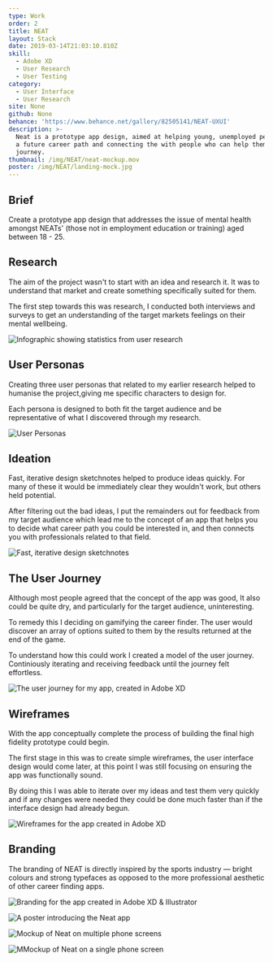 ```yaml
---
type: Work
order: 2
title: NEAT
layout: Stack
date: 2019-03-14T21:03:10.810Z
skill:
  - Adobe XD
  - User Research
  - User Testing
category:
  - User Interface
  - User Research
site: None
github: None
behance: 'https://www.behance.net/gallery/82505141/NEAT-UXUI'
description: >-
  Neat is a prototype app design, aimed at helping young, unemployed people find
  a future career path and connecting the with people who can help them on their
  journey.
thumbnail: /img/NEAT/neat-mockup.mov
poster: /img/NEAT/landing-mock.jpg
---
```


## Brief
Create a prototype app design that addresses the issue of mental health amongst NEATs' (those not in employment education or training) aged between 18 - 25.

## Research
The aim of the project wasn't to start with an idea and research it. It was to understand that market and create something specifically suited for them.

The first step towards this was research, I conducted both interviews and surveys to get an understanding of the target markets feelings on their mental wellbeing.

![Infographic showing statistics from user research](/img/NEAT/neat-research-stats.jpg "Infographic showing statistics from user research")

## User Personas

Creating three user personas that related to my earlier research helped to humanise the project,giving me specific characters to design for.

Each persona is designed to both fit the target audience and be representative of what I discovered through my research.

![User Personas](/img/NEAT/neat-user-personas.jpg "User Personas")

## Ideation

Fast, iterative design sketchnotes helped to produce ideas quickly. For many of these it would be immediately clear they wouldn't work, but others held potential.

After filtering out the bad ideas, I put the remainders out for feedback from my target audience which lead me to the concept of an app that helps you to decide what career path you could be interested in, and then connects you with professionals related to that field.

![Fast, iterative design sketchnotes](/img/NEAT/neat-sketchnotes.jpg "Fast, iterative design sketchnotes")

## The User Journey

Although most people agreed that the concept of the app was good, It also could be quite dry, and particularly for the target audience, uninteresting.

To remedy this I deciding on gamifying the career finder. The user would discover an array of options suited to them by the results returned at the end of the game. 

To understand how this could work I created a model of the user journey. Continiously iterating and receiving feedback until the journey felt effortless.

![The user journey for my app, created in Adobe XD](/img/NEAT/neat-user-journey.jpg "The user journey for my app, created in Adobe XD")

## Wireframes 

With the app conceptually complete the process of building the final high fidelity prototype could begin. 

The first stage in this was to create simple wireframes, the user interface design would come later, at this point I was still focusing on ensuring the app was functionally sound. 

By doing this I was able to iterate over my ideas and test them very quickly and if any changes were needed they could be done much faster than if the interface design had already begun.

![Wireframes for the app created in Adobe XD](/img/NEAT/neat-wireframes.jpg "Wireframes for the app created in Adobe XD")

## Branding

The branding of NEAT is directly inspired by the sports industry — bright colours and strong typefaces as opposed to the more professional aesthetic of other career finding apps.

![Branding for the app created in Adobe XD & Illustrator](/img/NEAT/neat-branding.jpg "Branding for the app created in Adobe XD")

![A poster introducing the Neat app](/img/NEAT/neat-poster.jpg "A poster introducing the Neat app")

![Mockup of Neat on multiple phone screens](/img/NEAT/neat-phones-2.jpg "Mockup of Neat on multiple phone screens")

![MMockup of Neat on a single phone screen](/img/NEAT/NEAT-blackiphonemock.jpg "Mockup of Neat on a single phone screen")

